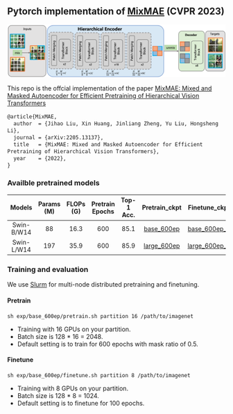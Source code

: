## Pytorch implementation of [MixMAE](https://arxiv.org/abs/2205.13137) (CVPR 2023)

![tenser](figures/mixmim.png)

This repo is the offcial implementation of the paper [MixMAE: Mixed and Masked Autoencoder for Efficient Pretraining of Hierarchical Vision Transformers](https://arxiv.org/abs/2205.13137)

```
@article{MixMAE,
  author  = {Jihao Liu, Xin Huang, Jinliang Zheng, Yu Liu, Hongsheng Li},
  journal = {arXiv:2205.13137},
  title   = {MixMAE: Mixed and Masked Autoencoder for Efficient Pretraining of Hierarchical Vision Transformers},
  year    = {2022},
}
```


### Availble pretrained models
|Models | Params (M) | FLOPs (G) | Pretrain Epochs | Top-1 Acc. | Pretrain_ckpt | Finetune_ckpt |
| :---: | :---: | :---: | :---: | :---: | :---: | :---: |
| Swin-B/W14 | 88 | 16.3 | 600 | 85.1 | [base_600ep](https://drive.google.com/file/d/1pZYmTv08xK_kOe2kk6ahuvgJVkHm-ZIa/view?usp=sharing) | [base_600ep_ft](https://drive.google.com/file/d/1zkOyh8jnFW7iYG3sOfp6LLG5wu4VbiXb/view?usp=sharing)| 
| Swin-L/W14 | 197 | 35.9 | 600 | 85.9 | [large_600ep](https://drive.google.com/file/d/1dM8Lu2nVEukxPwn7PLmDmRAYwQV59ttx/view?usp=sharing) | [large_600ep_ft](https://drive.google.com/file/d/1b1BxGAewK1ICxxCEwF24YEDSjlQ9Ts9n/view?usp=sharing) |


### Training and evaluation

We use [Slurm](https://slurm.schedmd.com/documentation.html) for multi-node distributed pretraining and finetuning. 

#### Pretrain
```
sh exp/base_600ep/pretrain.sh partition 16 /path/to/imagenet
```
- Training with 16 GPUs on your partition.
- Batch size is 128 * 16 = 2048.
- Default setting is to train for 600 epochs with mask ratio of 0.5.

#### Finetune
```
sh exp/base_600ep/finetune.sh partition 8 /path/to/imagenet
```
- Training with 8 GPUs on your partition.
- Batch size is 128 * 8 = 1024.
- Default setting is to finetune for 100 epochs.